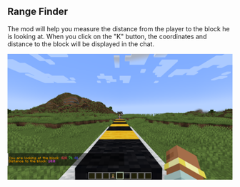 ## Range Finder
The mod will help you measure the distance from the player to the block he is looking at. When you click on the "K" button, the coordinates and distance to the block will be displayed in the chat.

![screenshot](https://github.com/O-B-V/range-finder/blob/1.20.1/1.png)

